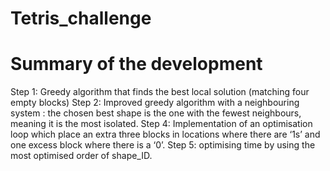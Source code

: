 # Tetris_challenge

# Summary of the development 
Step 1: Greedy algorithm that finds the best local solution (matching four empty blocks) 
Step 2: Improved greedy algorithm with a neighbouring system : the chosen best shape is the one with the fewest neighbours, meaning it is the most isolated.
Step 4: Implementation of an optimisation loop which place an extra three blocks in locations where there are ‘1s’ and one excess block where there is a ‘0’.
Step 5: optimising time by using the most optimised order of shape_ID.
